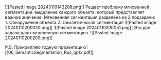 ![[Pasted image 20240110143208.png]]
Решает проблему мгновенной сегментации: выделение каждого объекта, который представляет важное значение.
Мгновенная сегментация разделена на 2 подзадачи:
	1. Обнаружение объекта
	2. Семантическая сегментация
![[Pasted image 20240110200030.png]]
![[Pasted image 20240110200051.png]]
Эти две задачи дают мгновенную сегментацию. 
![[Pasted image 20240110200200.png]]



P.S. Прикрепляю годную презентацию
![[06_SemanticSegmentation_Rus_pptx.pdf]]